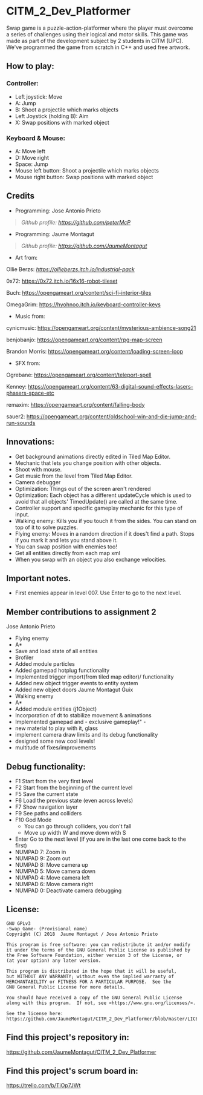 ﻿# CITM_2_Dev_Platformer
Swap game is a puzzle-action-platformer where the player must overcome a series of challenges using their logical and motor skills.
This game was made as part of the development subject by 2 students in CITM (UPC). We've programmed the game from scratch in C++ and used free artwork.

## How to play:
### Controller:
- Left joystick: Move
- A: Jump
- B: Shoot a projectile which marks objects
- Left Joystick (holding B): Aim
- X: Swap positions with marked object

### Keyboard & Mouse:
- A: Move left
- D: Move right
- Space: Jump
- Mouse left button: Shoot a projectile which marks objects
- Mouse right button: Swap positions with marked object

## Credits
- Programming: Jose Antonio Prieto
> _Github profile: https://github.com/peterMcP_

- Programming: Jaume Montagut
> _Github profile: https://github.com/JaumeMontagut_

- Art from:

Ollie Berzs: _https://ollieberzs.itch.io/industrial-pack_

0x72: https://0x72.itch.io/16x16-robot-tileset

Buch: https://opengameart.org/content/sci-fi-interior-tiles

OmegaGrim: https://hyohnoo.itch.io/keyboard-controller-keys

- Music from:
  
cynicmusic: https://opengameart.org/content/mysterious-ambience-song21

benjobanjo: https://opengameart.org/content/rpg-map-screen

Brandon Morris: https://opengameart.org/content/loading-screen-loop

- SFX from:
  
Ogrebane: https://opengameart.org/content/teleport-spell

Kenney: https://opengameart.org/content/63-digital-sound-effects-lasers-phasers-space-etc

remaxim: https://opengameart.org/content/falling-body

sauer2: https://opengameart.org/content/oldschool-win-and-die-jump-and-run-sounds


## Innovations:
- Get background animations directly edited in Tiled Map Editor.
- Mechanic that lets you change position with other objects.
- Shoot with mouse.
- Get music from the level from Tiled Map Editor.
- Camera debugger
- Optimization: Things out of the screen aren't rendered
- Optimization: Each object has a different updateCycle which is used to avoid that all objects' TimedUpdate() are called at the same time.
- Controller support and specific gameplay mechanic for this type of input.
- Walking enemy: Kills you if you touch it from the sides. You can stand on top of it to solve puzzles.
- Flying enemy: Moves in a random direction if it does't find a path. Stops if you mark it and lets you stand above it.
- You can swap position with enemies too!
- Get all entities directly from each map xml
- When you swap with an object you also exchange velocities.

## Important notes.
- First enemies appear in level 007. Use Enter to go to the next level.

## Member contributions to assignment 2
Jose Antonio Prieto
- Flying enemy
- A*
- Save and load state of all entities
- Brofiler
- Added module particles
- Added gamepad hotplug functionality
- Implemented trigger import(from tiled map editor)/ functionality
- Added new object trigger events to entity system
- Added new object doors
Jaume Montagut Guix
- Walking enemy
- A*
- Added module entities (j1Object)
- Incorporation of dt to stabilize movement & animations
- Implemented gamepad and - exclusive gameplay!" -
- new material to play with it, glass
- implement camera draw limits and its debug functionality
- designed some new cool levels!
- multitude of fixes/improvements

## Debug functionality:
- F1 ​Start from the very first level
- F2 ​Start from the beginning of the current level
- F5 ​Save the current state
- F6 ​Load the previous state (even across levels)
- F7 Show navigation layer
- F9​ See paths and colliders
- F10​ God Mode
  - You can go through colliders, you don't fall
  - Move up width W and move down with S
- Enter Go to the next level (if you are in the last one come back to the first)
- NUMPAD 7: Zoom in
- NUMPAD 9: Zoom out
- NUMPAD 8: Move camera up
- NUMPAD 5: Move camera down
- NUMPAD 4: Move camera left
- NUMPAD 6: Move camera right
- NUMPAD 0: Deactivate camera debugging

## License:
	GNU GPLv3
	-Swap Game- (Provisional name)
    Copyright (C) 2018  Jaume Montagut / Jose Antonio Prieto

    This program is free software: you can redistribute it and/or modify
    it under the terms of the GNU General Public License as published by
    the Free Software Foundation, either version 3 of the License, or
    (at your option) any later version.

    This program is distributed in the hope that it will be useful,
    but WITHOUT ANY WARRANTY; without even the implied warranty of
    MERCHANTABILITY or FITNESS FOR A PARTICULAR PURPOSE.  See the
    GNU General Public License for more details.

    You should have received a copy of the GNU General Public License
    along with this program.  If not, see <https://www.gnu.org/licenses/>.
	
	See the license here: https://github.com/JaumeMontagut/CITM_2_Dev_Platformer/blob/master/LICENSE

## Find this project's repository in:
https://github.com/JaumeMontagut/CITM_2_Dev_Platformer

## Find this project's scrum board in:
https://trello.com/b/TiOp7JWt
